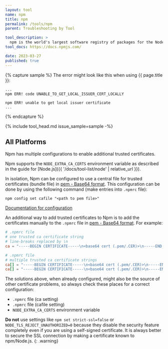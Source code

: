 ```yaml
---
layout: tool
name: npm
title: npm
permalink: /tools/npm
parent: Troubleshooting by Tool

tool_description: >
  npm is the world's largest software registry of packages for the Node.js runtime.
tool_docs: https://docs.npmjs.com/

date: 2023-03-27
published: true
---
```


{% capture sample %}
The error might look like this when using {{ page.title }}:

```text
...
npm ERR! code UNABLE_TO_GET_LOCAL_ISSUER_CERT_LOCALLY

npm ERR! unable to get local issuer certificate
...
```

{% endcapture %}

{% include tool_head.md issue_sample=sample -%}

## All Platforms

Npm has multiple configurations to enable additional trusted certificates.

Npm supports the `NODE_EXTRA_CA_CERTS` environment variable as described in the guide for [Node.js]({{ '/docs/tool-list/node' | relative_url }}).

In isolation, Npm can be configured to use a central file for trusted certificates (bundle file) in [pem - Base64 format](https://en.wikipedia.org/wiki/Privacy-Enhanced_Mail). This configuration can be done by using the following command (make entries into `.npmrc` file):

```shell
npm config set cafile "<path to pem file>"
```

[Documentation for configuration](https://docs.npmjs.com/cli/using-npm/config)

An additional way to add trusted certificates to Npm is to add the certificates manually to the `.npmrc` file in [pem - Base64 format](https://en.wikipedia.org/wiki/Privacy-Enhanced_Mail). For example:

```toml
# .npmrc file
# one trusted ca certificate string
# line-breaks replaced by \n
ca = "-----BEGIN CERTIFICATE-----\n<base64 cert (.pem/.CER)>\n-----END CERTIFICATE-----"
```

```toml
# .npmrc file
# multiple trusted ca certificate strings
ca[] = "-----BEGIN CERTIFICATE-----\n<base64 cert (.pem/.CER)>\n-----END CERTIFICATE-----"
ca[] = "-----BEGIN CERTIFICATE-----\n<base64 cert (.pem/.CER)>\n-----END CERTIFICATE-----"
```

The solutions above, when already configured, might also be the source of other certificate problems, so always check these places for a correct configuration:

- `.npmrc` file (ca setting)
- `.npmrc` file (cafile setting)
- `NODE_EXTRA_CA_CERTS` environment variable

**Do not** use settings like `npm set strict-ssl=false` or `NODE_TLS_REJECT_UNAUTHORIZED=0` because they disable the security feature completely even if you are using a self-signed certificate. It is always better to secure the SSL connection by making a certificate known to npm/Node.js.
{: .warning}
